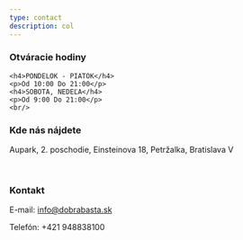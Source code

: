```yaml
---
type: contact
description: col
---
```

<div>
<h3><i class="fa fa-clock-o fa-fw"></i>Otváracie hodiny</h3>
	
	<h4>PONDELOK - PIATOK</h4>
    <p>Od 10:00 Do 21:00</p>
	<h4>SOBOTA, NEDEĽA</h4>
    <p>Od 9:00 Do 21:00</p>
	<br/>
<h3><i class="fa fa-map-marker fa-fw"></i>Kde nás nájdete</h3>
	<p>Aupark, 2. poschodie, Einsteinova 18, Petržalka, Bratislava V</p>
	<br/>
<h3><i class="fa fa-mobile fa-fw"></i>Kontakt</h3>
    <p>E-mail: <a href="mailto:info@dobrabasta.sk">info@dobrabasta.sk</a></p>
    <p>Telefón:  +421 948838100</p>
</div>